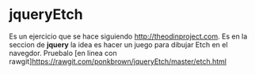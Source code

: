 # jqueryEtch

Es un ejercicio que se hace siguiendo <http://theodinproject.com>.
Es en la seccion de **jquery** la idea es hacer un juego para dibujar
Etch en el navegdor.
Pruebalo [en linea con rawgit]<https://rawgit.com/ponkbrown/jqueryEtch/master/etch.html>
